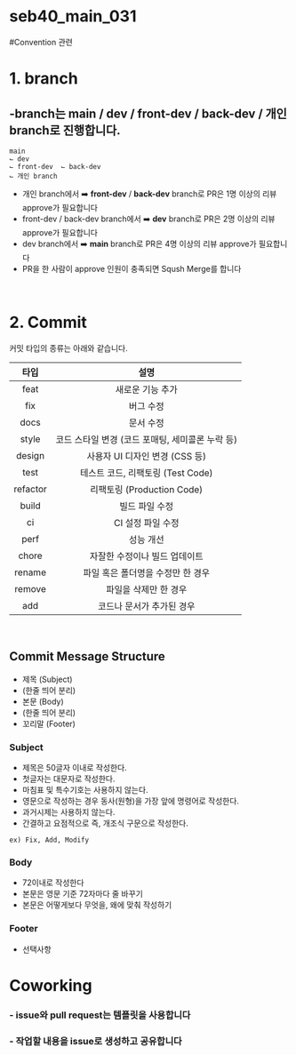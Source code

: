 # seb40_main_031




#Convention 관련

# 1. branch
<body>

## -branch는 main / dev / front-dev / back-dev / 개인 branch로 진행합니다.
```
main
⌙ dev
⌙ front-dev  ⌙ back-dev
⌙ 개인 branch
```

- 개인 branch에서 ➡️  **front-dev** / **back-dev** branch로 PR은 1명 이상의 리뷰 approve가 필요합니다
- front-dev / back-dev branch에서 ➡️ **dev** branch로 PR은 2명 이상의 리뷰 approve가 필요합니다
- dev branch에서 ➡️ **main** branch로 PR은 4명 이상의 리뷰 approve가 필요합니다
- PR을 한 사람이 approve 인원이 충족되면 Sqush Merge를 합니다
</body>
</br>

# 2. Commit

커밋 타입의 종류는 아래와 같습니다.
<!--StartFragment-->
타입 |설명
:--:|:--:
feat|새로운 기능 추가
fix|버그 수정
docs|문서 수정
style|코드 스타일 변경 (코드 포매팅, 세미콜론 누락 등)
design|사용자 UI 디자인 변경 (CSS 등)
test|테스트 코드, 리팩토링 (Test Code)
refactor|리팩토링 (Production Code)
build|빌드 파일 수정
ci|CI 설정 파일 수정
perf|성능 개선
chore|자잘한 수정이나 빌드 업데이트
rename|파일 혹은 폴더명을 수정만 한 경우
remove|파일을 삭제만 한 경우
add|코드나 문서가 추가된 경우
<!--EndFragment-->
</br>

<body>

## Commit Message Structure
- 제목 (Subject)
- (한줄 띄어 분리)
- 본문 (Body)
- (한줄 띄어 분리)
- 꼬리말 (Footer)

### Subject
- 제목은 50글자 이내로 작성한다.
- 첫글자는 대문자로 작성한다.
- 마침표 및 특수기호는 사용하지 않는다.
- 영문으로 작성하는 경우 동사(원형)을 가장 앞에 명령어로 작성한다.
- 과거시제는 사용하지 않는다.
- 간결하고 요점적으로 즉, 개조식 구문으로 작성한다.
```
ex) Fix, Add, Modify
```

### Body
- 72이내로 작성한다
- 본문은 영문 기준 72자마다 줄 바꾸기
- 본문은 어떻게보다 무엇을, 왜에 맞춰 작성하기

### Footer
- 선택사항

</body>


# Coworking

### - issue와 pull request는 템플릿을 사용합니다

### - 작업할 내용을 issue로 생성하고 공유합니다
